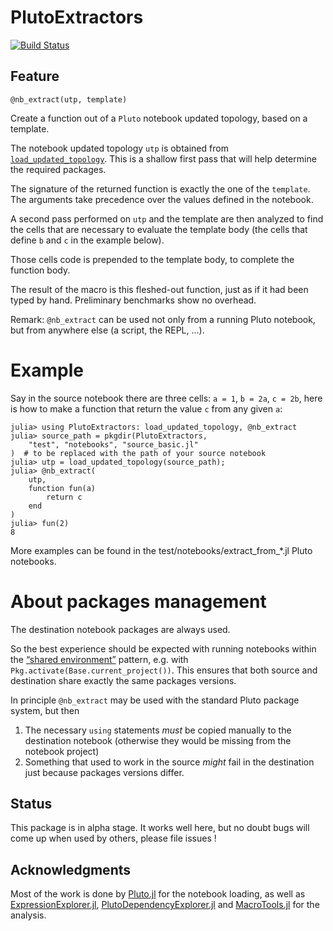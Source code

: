 # PlutoExtractors

[![Build Status](https://github.com/ederag/PlutoExtractors.jl/actions/workflows/CI.yml/badge.svg?branch=master)](https://github.com/ederag/PlutoExtractors.jl/actions/workflows/CI.yml?query=branch%3Amaster)

## Feature

    @nb_extract(utp, template)

Create a function out of a `Pluto` notebook updated topology,
based on a template.

The notebook updated topology `utp` is obtained
from [`load_updated_topology`](@ref).
This is a shallow first pass that will help determine the required packages.

The signature of the returned function is exactly the one of the `template`.
The arguments take precedence over the values defined in the notebook.

A second pass performed on `utp` and the template are then analyzed
to find the cells that are necessary to evaluate the template body
(the cells that define `b` and `c` in the example below).

Those cells code is prepended to the template body,
to complete the function body.

The result of the macro is this fleshed-out function,
just as if it had been typed by hand.
Preliminary benchmarks show no overhead.

Remark: `@nb_extract` can be used not only from a running Pluto notebook,
but from anywhere else (a script, the REPL, ...).

# Example
Say in the source notebook there are three cells: `a = 1`, `b = 2a`, `c = 2b`,
here is how to make a function that return the value `c` from any given `a`:
```jldoctest
julia> using PlutoExtractors: load_updated_topology, @nb_extract
julia> source_path = pkgdir(PlutoExtractors,
	"test", "notebooks", "source_basic.jl"
)  # to be replaced with the path of your source notebook
julia> utp = load_updated_topology(source_path);
julia> @nb_extract(
	utp,
	function fun(a)
		return c
	end
)
julia> fun(2)
8
```

More examples can be found in the test/notebooks/extract_from_*.jl Pluto notebooks.

# About packages management

The destination notebook packages are always used.

So the best experience should be expected with running notebooks within the [“shared environment”](https://plutojl.org/en/docs/packages-advanced/) pattern,
e.g. with `Pkg.activate(Base.current_project())`.
This ensures that both source and destination share exactly the same packages versions.

In principle `@nb_extract` may be used with the standard Pluto package system, but then
1) The necessary `using` statements _must_ be copied manually to the destination notebook
   (otherwise they would be missing from the notebook project)
2) Something that used to work in the source _might_ fail in the destination just because packages versions differ.

## Status

This package is in alpha stage.
It works well here, but no doubt bugs will come up when used by others,
please file issues !

## Acknowledgments

Most of the work is done by
[Pluto.jl](https://github.com/fonsp/Pluto.jl) for the notebook loading,
as well as [ExpressionExplorer.jl](https://github.com/JuliaPluto/ExpressionExplorer.jl),
[PlutoDependencyExplorer.jl](https://github.com/JuliaPluto/PlutoDependencyExplorer.jl)
and [MacroTools.jl](https://github.com/FluxML/MacroTools.jl) for the analysis.
